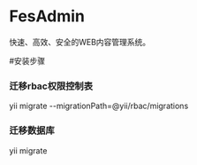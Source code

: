 # FesAdmin
快速、高效、安全的WEB内容管理系统。

#安装步骤

### 迁移rbac权限控制表
yii migrate --migrationPath=@yii/rbac/migrations

### 迁移数据库
yii migrate

